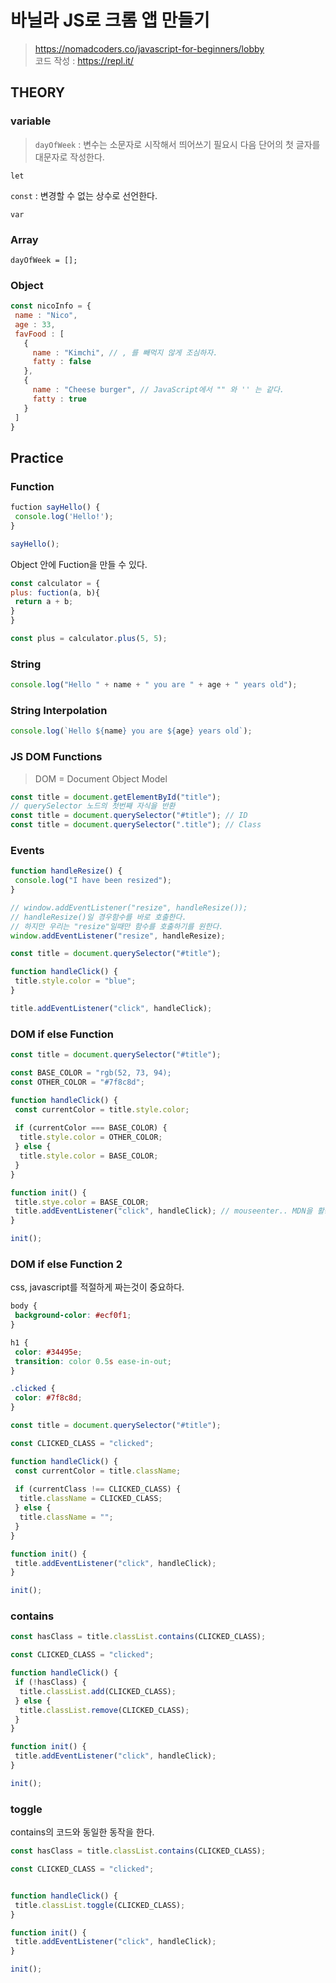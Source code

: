# 바닐라 JS로 크롬 앱 만들기

> https://nomadcoders.co/javascript-for-beginners/lobby  
>  코드 작성 : https://repl.it/

## THEORY

### variable

> `dayOfWeek` : 변수는 소문자로 시작해서 띄어쓰기 필요시 다음 단어의 첫 글자를 대문자로 작성한다.

`let`

`const` : 변경할 수 없는 상수로 선언한다.

`var`
 
### Array

`dayOfWeek = [];`
 
 ### Object
 
 ```javascript
 const nicoInfo = {
  name : "Nico",
  age : 33,
  favFood : [
    {
      name : "Kimchi", // , 를 빼먹지 않게 조심하자.
      fatty : false
    },
    {
      name : "Cheese burger", // JavaScript에서 "" 와 '' 는 같다.
      fatty : true
    }
  ]
 }
 ```
 
 ## Practice
 
 ### Function
 
 ```javascript
 fuction sayHello() {
  console.log('Hello!');
 }
 
 sayHello();
 ```
 
Object 안에 Fuction을 만들 수 있다.

  ```javascript
 const calculator = {
  plus: fuction(a, b){
   return a + b;
  }
 }
 
 const plus = calculator.plus(5, 5);
 ```
 
 ### String
 
 ```javascript
 console.log("Hello " + name + " you are " + age + " years old");
 ```
 
 ### String Interpolation
 
 ```javascript
 console.log(`Hello ${name} you are ${age} years old`);
 ```

### JS DOM Functions

> DOM = Document Object Model

```javascript
const title = document.getElementById("title");
// querySelector 노드의 첫번째 자식을 반환
const title = document.querySelector("#title"); // ID
const title = document.querySelector(".title"); // Class
```

### Events

```javascript
function handleResize() {
 console.log("I have been resized");
}

// window.addEventListener("resize", handleResize()); 
// handleResize()일 경우함수를 바로 호출한다. 
// 하지만 우리는 "resize"일때만 함수를 호출하기를 원한다.
window.addEventListener("resize", handleResize);
```

```javascript
const title = document.querySelector("#title");

function handleClick() {
 title.style.color = "blue";
}

title.addEventListener("click", handleClick);
```

### DOM if else Function

```javascript
const title = document.querySelector("#title");

const BASE_COLOR = "rgb(52, 73, 94);
const OTHER_COLOR = "#7f8c8d";

function handleClick() {
 const currentColor = title.style.color;
 
 if (currentColor === BASE_COLOR) {
  title.style.color = OTHER_COLOR;
 } else {
  title.style.color = BASE_COLOR;
 }
}

function init() {
 title.stye.color = BASE_COLOR;
 title.addEventListener("click", handleClick); // mouseenter.. MDN을 활용하자
}

init();
```

### DOM if else Function 2

css, javascript를 적절하게 짜는것이 중요하다.

```css
body {
 background-color: #ecf0f1;
}

h1 {
 color: #34495e;
 transition: color 0.5s ease-in-out;
}

.clicked {
 color: #7f8c8d;
}
```

```javascript
const title = document.querySelector("#title");

const CLICKED_CLASS = "clicked";

function handleClick() {
 const currentColor = title.className;
 
 if (currentClass !== CLICKED_CLASS) {
  title.className = CLICKED_CLASS;
 } else {
  title.className = "";
 }
}

function init() {
 title.addEventListener("click", handleClick);
}

init();
```

### contains

```javascript
const hasClass = title.classList.contains(CLICKED_CLASS);

const CLICKED_CLASS = "clicked";

function handleClick() {
 if (!hasClass) {
  title.classList.add(CLICKED_CLASS);
 } else {
  title.classList.remove(CLICKED_CLASS);
 }
}

function init() {
 title.addEventListener("click", handleClick);
}

init();
```

### toggle

contains의 코드와 동일한 동작을 한다.

```javascript
const hasClass = title.classList.contains(CLICKED_CLASS);

const CLICKED_CLASS = "clicked";


function handleClick() {
 title.classList.toggle(CLICKED_CLASS);
}

function init() {
 title.addEventListener("click", handleClick);
}

init();
```
